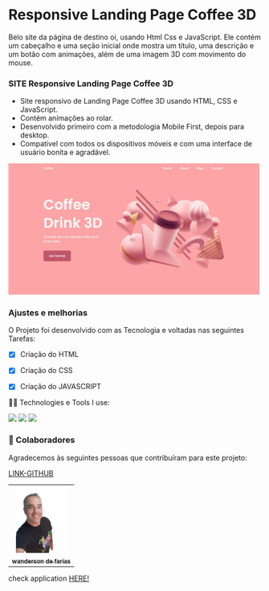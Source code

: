 # Responsive Landing Page Coffee 3D

Belo site da página de destino oi, usando Html Css e JavaScript. Ele contém um cabeçalho e uma seção inicial onde mostra um título, uma descrição e um botão com animações, além de uma imagem 3D com movimento do mouse.

### SITE Responsive Landing Page Coffee 3D

- Site responsivo de Landing Page Coffee 3D usando HTML, CSS e JavaScript.
- Contém animações ao rolar.
- Desenvolvido primeiro com a metodologia Mobile First, depois para desktop.
- Compatível com todos os dispositivos móveis e com uma interface de usuário bonita e agradável.



<img src="./logo.jpg/" width="500px" alt="#">

### Ajustes e melhorias

O Projeto foi desenvolvido com as Tecnologia e voltadas nas seguintes Tarefas:

- [x] Criação do HTML
- [x] Criação do CSS
- [x] Criação do JAVASCRIPT


 🧑‍💻 Technologies e Tools I use:
 
 <div>
 <img src="https://img.shields.io/badge/HTML5-E34F26?style=for-the-badge&logo=html5&logoColor=white">
 
 <img src="https://img.shields.io/badge/CSS3-1572B6?style=for-the-badge&logo=css3&logoColor=white">

 <img src="https://img.shields.io/badge/JavaScript-F7DF1E?style=for-the-badge&logo=javascript&logoColor=black"> 

</div>


### 🚀 Colaboradores

Agradecemos às seguintes pessoas que contribuíram para este projeto:

<table>
  <tr>
     <td align="center">
      <a href="#">
        <img src="./foto.jpg/" width="100px" alt="wanderson"/><br>
        <sub>
          <b>wanderson de farias</b>
        </sub>
        </sub>
      </a>
    </td>
    <a href="https://github.com/wandersondefariasprogramador" >LINK-GITHUB</a>

  </tr>
 
</table>
 
 check application <a href=" https://wandersondefariasprogramador.github.io/SITE-DE-DESTINO-RESPONSIVA-COFFE3D/
 ">HERE!</a>

